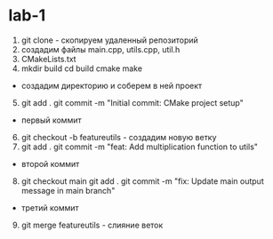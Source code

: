 # lab-1
1. git clone - скопируем удаленный репозиторий
2. создадим файлы main.cpp, utils.cpp, util.h
3. CMakeLists.txt
4. mkdir build 
cd build 
cmake
make
 - создадим директорию и соберем в ней проект
5.  git add .
git commit -m "Initial commit: CMake project setup"
- первый коммит
6. git checkout -b featureutils - создадим новую ветку
7. git add .
   git commit -m "feat: Add multiplication function to utils"
  - второй коммит
8. git checkout main
git add .
git commit -m "fix: Update main output message in main branch"
- третий коммит
9. git merge featureutils - слияние веток
